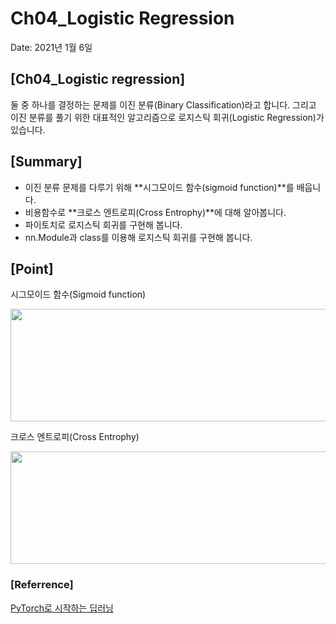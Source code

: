 # Ch04_Logistic Regression

Date: 2021년 1월 6일

## [Ch04_Logistic regression]

둘 중 하나를 결정하는 문제를 이진 분류(Binary Classification)라고 합니다. 그리고 이진 분류를 풀기 위한 대표적인 알고리즘으로 로지스틱 회귀(Logistic Regression)가 있습니다.

## [Summary]

- 이진 분류 문제를 다루기 위해 **시그모이드 함수(sigmoid function)**를 배웁니다.
- 비용함수로 **크로스 엔트로피(Cross Entrophy)**에 대해 알아봅니다.
- 파이토치로 로지스틱 회귀를 구현해 봅니다.
- nn.Module과 class를 이용해 로지스틱 회귀를 구현해 봅니다.

## [Point]

시그모이드 함수(Sigmoid function)

<img src="https://user-images.githubusercontent.com/55529617/103802408-6d0dcb80-5092-11eb-9072-5d8c4bc7ec0c.png" width=800 height=180>

크로스 엔트로피(Cross Entrophy)

<img src="https://user-images.githubusercontent.com/55529617/103802412-6e3ef880-5092-11eb-9bd9-d966574d7a5b.png" width=800 height=180>

### [Referrence]

[PyTorch로 시작하는 딥러닝](https://wikidocs.net/book/2788)

